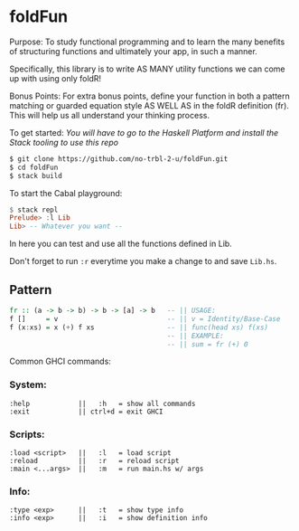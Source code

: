 # foldFun

Purpose:
  To study functional programming and to learn the many benefits of structuring functions and ultimately your app, in such a manner.

  Specifically, this library is to write AS MANY utility functions we can come up with using only foldR!

  Bonus Points:
    For extra bonus points, define your function in both a pattern matching or guarded equation style AS WELL AS in the foldR definition (fr). This will help us all understand your thinking process.

To get started:
*You will have to go to the Haskell Platform and install the Stack tooling to use this repo*
```sh
$ git clone https://github.com/no-trbl-2-u/foldFun.git
$ cd foldFun
$ stack build
```

To start the Cabal playground:
```hs
$ stack repl
Prelude> :l Lib
Lib> -- Whatever you want --
```

In here you can test and use all the functions defined in Lib.

Don't forget to run ```:r``` everytime you make a change to and save ```Lib.hs```.


## Pattern
```hs
fr :: (a -> b -> b) -> b -> [a] -> b   -- || USAGE:
f []     = v                           -- || v = Identity/Base-Case
f (x:xs) = x (+) f xs                  -- || func(head xs) f(xs)
                                       -- || EXAMPLE:
                                       -- || sum = fr (+) 0
```

Common GHCI commands:

  ### System:
    :help            ||   :h   = show all commands
    :exit            || ctrl+d = exit GHCI

  ### Scripts:
    :load <script>   ||   :l   = load script
    :reload          ||   :r   = reload script
    :main <...args>  ||   :m   = run main.hs w/ args

  ### Info:
    :type <exp>      ||   :t   = show type info
    :info <exp>      ||   :i   = show definition info